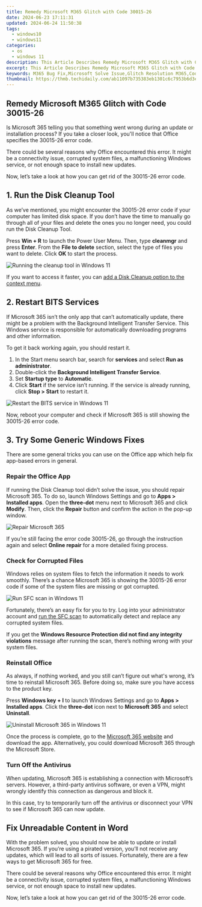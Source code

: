 ```yaml
---
title: Remedy Microsoft M365 Glitch with Code 30015-26
date: 2024-06-23 17:11:31
updated: 2024-06-24 11:50:38
tags:
  - windows10
  - windows11
categories:
  - os
  - windows 11
description: This Article Describes Remedy Microsoft M365 Glitch with Code 30015-26
excerpt: This Article Describes Remedy Microsoft M365 Glitch with Code 30015-26
keywords: M365 Bug Fix,Microsoft Solve Issue,Glitch Resolution M365,Code 30015-26 Remedy,Office Suite Troubleshoot,M365 Error Solution,Unlocking M365 Problems
thumbnail: https://thmb.techidaily.com/ab11097b735383eb1301c6c7953b6d3e90027241dcabace0ad8db43fe24b30d7.jpg
---
```


## Remedy Microsoft M365 Glitch with Code 30015-26

 Is Microsoft 365 telling you that something went wrong during an update or installation process? If you take a closer look, you'll notice that Office specifies the 30015-26 error code.

 There could be several reasons why Office encountered this error. It might be a connectivity issue, corrupted system files, a malfunctioning Windows service, or not enough space to install new updates.

 Now, let’s take a look at how you can get rid of the 30015-26 error code.

## 1\. Run the Disk Cleanup Tool

 As we’ve mentioned, you might encounter the 30015-26 error code if your computer has limited disk space. If you don’t have the time to manually go through all of your files and delete the ones you no longer need, you could run the Disk Cleanup Tool.

 Press **Win + R** to launch the Power User Menu. Then, type **cleanmgr** and press **Enter**. From the **File to delete** section, select the type of files you want to delete. Click **OK** to start the process.

![Running the cleanup tool in Windows 11](https://static1.makeuseofimages.com/wordpress/wp-content/uploads/2023/05/cleanup-tool-1.jpg)

 If you want to access it faster, you can [add a Disk Cleanup option to the context menu](https://www.makeuseof.com/how-to-add-a-disk-clean-up-option-to-the-local-disk-icons-context-menu-in-windows-11/).

## 2\. Restart BITS Services

 If Microsoft 365 isn’t the only app that can’t automatically update, there might be a problem with the Background Intelligent Transfer Service. This Windows service is responsible for automatically downloading programs and other information.

 To get it back working again, you should restart it.

1. In the Start menu search bar, search for **services** and select **Run as administrator**.
2. Double-click the **Background Intelligent Transfer Service**.
3. Set **Startup type** to **Automatic**.
4. Click **Start** if the service isn’t running. If the service is already running, click **Stop > Start** to restart it.

![Restart the BITS service in Windows 11](https://static1.makeuseofimages.com/wordpress/wp-content/uploads/2023/05/restart-bits-1.jpg)

 Now, reboot your computer and check if Microsoft 365 is still showing the 30015-26 error code.

## 3\. Try Some Generic Windows Fixes

 There are some general tricks you can use on the Office app which help fix app-based errors in general.

### Repair the Office App

 If running the Disk Cleanup tool didn’t solve the issue, you should repair Microsoft 365\. To do so, launch Windows Settings and go to **Apps > Installed apps**. Open the **three-dot** menu next to Microsoft 365 and click **Modify**. Then, click the **Repair** button and confirm the action in the pop-up window.

![Repair Microsoft 365](https://static1.makeuseofimages.com/wordpress/wp-content/uploads/2023/05/repair-microsoft-1.jpg)

 If you’re still facing the error code 30015-26, go through the instruction again and select **Online repair** for a more detailed fixing process.

### Check for Corrupted Files

 Windows relies on system files to fetch the information it needs to work smoothly. There’s a chance Microsoft 365 is showing the 30015-26 error code if some of the system files are missing or got corrupted.

![Run SFC scan in Windows 11](https://static1.makeuseofimages.com/wordpress/wp-content/uploads/2023/03/sfc-scan-1-1.jpg)

 Fortunately, there’s an easy fix for you to try. Log into your administrator account and [run the SFC scan](https://www.makeuseof.com/system-file-checker-sfc-windows/) to automatically detect and replace any corrupted system files.

 If you get the **Windows Resource Protection did not find any integrity violations** message after running the scan, there’s nothing wrong with your system files.

### Reinstall Office

 As always, if nothing worked, and you still can’t figure out what's wrong, it’s time to reinstall Microsoft 365\. Before doing so, make sure you have access to the product key.

 Press **Windows key + I** to launch Windows Settings and go to **Apps > Installed apps**. Click the **three-dot** icon next to **Microsoft 365** and select **Uninstall**.

![Uninstall Microsoft 365 in Windows 11](https://static1.makeuseofimages.com/wordpress/wp-content/uploads/2023/05/uninstall-microsoft365-1.jpg)

 Once the process is complete, go to the [Microsoft 365 website](https://www.microsoft.com/microsoft-365) and download the app. Alternatively, you could download Microsoft 365 through the Microsoft Store.

### Turn Off the Antivirus

 When updating, Microsoft 365 is establishing a connection with Microsoft’s servers. However, a third-party antivirus software, or even a VPN, might wrongly identify this connection as dangerous and block it.

 In this case, try to temporarily turn off the antivirus or disconnect your VPN to see if Microsoft 365 can now update.

## Fix Unreadable Content in Word

 With the problem solved, you should now be able to update or install Microsoft 365\. If you’re using a pirated version, you’ll not receive any updates, which will lead to all sorts of issues. Fortunately, there are a few ways to get Microsoft 365 for free.

 There could be several reasons why Office encountered this error. It might be a connectivity issue, corrupted system files, a malfunctioning Windows service, or not enough space to install new updates.

 Now, let’s take a look at how you can get rid of the 30015-26 error code.
